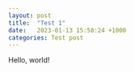 ```yaml
---
layout: post
title:  "Test 1"
date:   2023-01-13 15:50:24 +1000
categories: Test post
---
```


Hello, world!